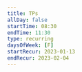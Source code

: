 ```yaml
---
title: TPs
allDay: false
startTime: 08:30
endTime: 11:30
type: recurring
daysOfWeek: [F]
startRecur: 2023-01-13
endRecur: 2023-02-04
---
```

